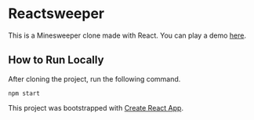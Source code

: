 # Reactsweeper

This is a Minesweeper clone made with React. You can play a demo [here](https://chrisguevara.com/react-minesweeper).

## How to Run Locally

After cloning the project, run the following command.

```
npm start
```

This project was bootstrapped with [Create React App](https://github.com/facebookincubator/create-react-app).
